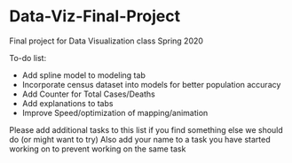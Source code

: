 # Data-Viz-Final-Project
Final project for Data Visualization class Spring 2020

To-do list:
  * Add spline model to modeling tab
  * Incorporate census dataset into models for better population accuracy
  * Add Counter for Total Cases/Deaths
  * Add explanations to tabs
  * Improve Speed/optimization of mapping/animation
  
 Please add additional tasks to this list if you find something else we should do (or might want to try)
 Also add your name to a task you have started working on to prevent working on the same task
